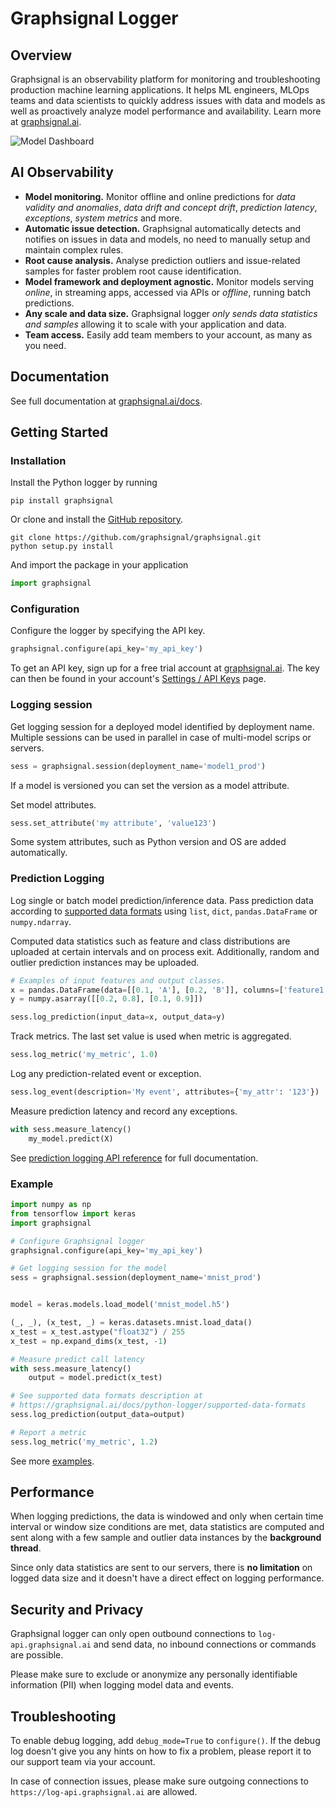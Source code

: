 # Graphsignal Logger


## Overview

Graphsignal is an observability platform for monitoring and troubleshooting production machine learning applications. It helps ML engineers, MLOps teams and data scientists to quickly address issues with data and models as well as proactively analyze model performance and availability. Learn more at [graphsignal.ai](https://graphsignal.ai).

![Model Dashboard](readme-screenshot.png)

## AI Observability

* **Model monitoring.** Monitor offline and online predictions for *data validity and anomalies*, *data drift and concept drift*, *prediction latency*, *exceptions*, *system metrics* and more.
* **Automatic issue detection.** Graphsignal automatically detects and notifies on issues in data and models, no need to manually setup and maintain complex rules.
* **Root cause analysis.** Analyse prediction outliers and issue-related samples for faster problem root cause identification.
* **Model framework and deployment agnostic.** Monitor models serving *online*, in streaming apps, accessed via APIs or *offline*, running batch predictions.
* **Any scale and data size.** Graphsignal logger *only sends data statistics and samples* allowing it to scale with your application and data.
* **Team access.** Easily add team members to your account, as many as you need.


## Documentation

See full documentation at [graphsignal.ai/docs](https://graphsignal.ai/docs/).


## Getting Started

### Installation

Install the Python logger by running

```
pip install graphsignal
```

Or clone and install the [GitHub repository](https://github.com/graphsignal/graphsignal).

```
git clone https://github.com/graphsignal/graphsignal.git
python setup.py install
```

And import the package in your application

```python
import graphsignal
```

### Configuration

Configure the logger by specifying the API key.

```python
graphsignal.configure(api_key='my_api_key')
```

To get an API key, sign up for a free trial account at [graphsignal.ai](https://graphsignal.ai). The key can then be found in your account's [Settings / API Keys](https://app.graphsignal.ai/settings/api_keys) page.


### Logging session

Get logging session for a deployed model identified by deployment name. Multiple sessions can be used in parallel in case of multi-model scrips or servers.

```python
sess = graphsignal.session(deployment_name='model1_prod')
```

If a model is versioned you can set the version as a model attribute.

Set model attributes.

```python
sess.set_attribute('my attribute', 'value123')
```

Some system attributes, such as Python version and OS are added automatically.


### Prediction Logging

Log single or batch model prediction/inference data. Pass prediction data according to [supported data formats](https://graphsignal.ai/docs/python-logger/supported-data-formats) using `list`, `dict`, `pandas.DataFrame` or `numpy.ndarray`.

Computed data statistics such as feature and class distributions are uploaded at certain intervals and on process exit. Additionally, random and outlier prediction instances may be uploaded.


```python
# Examples of input features and output classes.
x = pandas.DataFrame(data=[[0.1, 'A'], [0.2, 'B']], columns=['feature1', 'feature2'])
y = numpy.asarray([[0.2, 0.8], [0.1, 0.9]])

sess.log_prediction(input_data=x, output_data=y)
```

Track metrics. The last set value is used when metric is aggregated.

```python
sess.log_metric('my_metric', 1.0)
```

Log any prediction-related event or exception.

```python
sess.log_event(description='My event', attributes={'my_attr': '123'})
```

Measure prediction latency and record any exceptions.

```python
with sess.measure_latency()
    my_model.predict(X)
```

See [prediction logging API reference](https://graphsignal.ai/docs/python-logger/api-reference/) for full documentation.


### Example

```python
import numpy as np
from tensorflow import keras
import graphsignal

# Configure Graphsignal logger
graphsignal.configure(api_key='my_api_key')

# Get logging session for the model
sess = graphsignal.session(deployment_name='mnist_prod')


model = keras.models.load_model('mnist_model.h5')

(_, _), (x_test, _) = keras.datasets.mnist.load_data()
x_test = x_test.astype("float32") / 255
x_test = np.expand_dims(x_test, -1)

# Measure predict call latency
with sess.measure_latency()
    output = model.predict(x_test)

# See supported data formats description at 
# https://graphsignal.ai/docs/python-logger/supported-data-formats
sess.log_prediction(output_data=output)

# Report a metric
sess.log_metric('my_metric', 1.2)
```

See more [examples](https://github.com/graphsignal/graphsignal/tree/main/examples).


## Performance

When logging predictions, the data is windowed and only when certain time interval or window size conditions are met, data statistics are computed and sent along with a few sample and outlier data instances by the **background thread**.

Since only data statistics are sent to our servers, there is **no limitation** on logged data size and it doesn't have a direct effect on logging performance.


## Security and Privacy

Graphsignal logger can only open outbound connections to `log-api.graphsignal.ai` and send data, no inbound connections or commands are possible. 

Please make sure to exclude or anonymize any personally identifiable information (PII) when logging model data and events.


## Troubleshooting

To enable debug logging, add `debug_mode=True` to `configure()`. If the debug log doesn't give you any hints on how to fix a problem, please report it to our support team via your account.

In case of connection issues, please make sure outgoing connections to `https://log-api.graphsignal.ai` are allowed.
